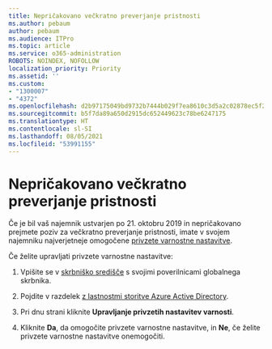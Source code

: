```yaml
---
title: Nepričakovano večkratno preverjanje pristnosti
ms.author: pebaum
author: pebaum
ms.audience: ITPro
ms.topic: article
ms.service: o365-administration
ROBOTS: NOINDEX, NOFOLLOW
localization_priority: Priority
ms.assetid: ''
ms.custom:
- "1300007"
- "4372"
ms.openlocfilehash: d2b97175049bd9732b7444b029f7ea8610c3d5a2c02878ec5f20ded916baadd5
ms.sourcegitcommit: b5f7da89a650d2915dc652449623c78be6247175
ms.translationtype: HT
ms.contentlocale: sl-SI
ms.lasthandoff: 08/05/2021
ms.locfileid: "53991155"
---
```

# <a name="unexpected-multi-factor-authentication"></a>Nepričakovano večkratno preverjanje pristnosti

Če je bil vaš najemnik ustvarjen po 21. oktobru 2019 in nepričakovano prejmete poziv za večkratno preverjanje pristnosti, imate v svojem najemniku najverjetneje omogočene [privzete varnostne nastavitve](https://aka.ms/securitydefaults). 

Če želite upravljati privzete varnostne nastavitve:

1. Vpišite se v [skrbniško središče](https://go.microsoft.com/fwlink/p/?linkid=834822) s svojimi poverilnicami globalnega skrbnika.

2. Pojdite v razdelek [z lastnostmi storitve Azure Active Directory](https://portal.azure.com/#blade/Microsoft_AAD_IAM/ActiveDirectoryMenuBlade/Properties).

3. Pri dnu strani kliknite **Upravljanje privzetih nastavitev varnosti**.

4. Kliknite **Da**, da omogočite privzete varnostne nastavitve, in **Ne**, če želite privzete varnostne nastavitve onemogočiti.
